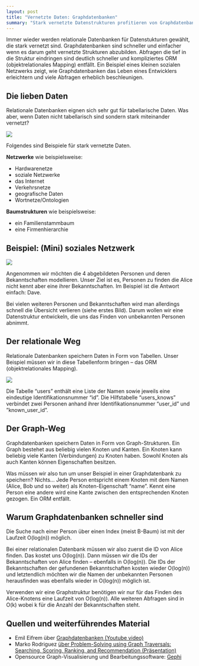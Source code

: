 ```yaml
---
layout: post
title: "Vernetzte Daten: Graphdatenbanken"
summary: "Stark vernetzte Datenstrukturen profitieren von Graphdatenbanken."
---
```


Immer wieder werden relationale Datenbanken für Datenstukturen gewählt, die stark vernetzt sind. Graphdatenbanken sind schneller und einfacher wenn es darum geht vernetzte Strukturen abzubilden. Abfragen die tief in die Struktur eindringen sind deutlich schneller und kompliziertes ORM (objektrelationales Mapping) entfällt. Ein Beispiel eines kleinen sozialen Netzwerks zeigt, wie Graphdatenbanken das Leben eines Entwicklers erleichtern und viele Abfragen erheblich beschleunigen. 

Die lieben Daten
----------------

Relationale Datenbanken eignen sich sehr gut für tabellarische Daten. Was aber, wenn Daten nicht tabellarisch sind sondern stark miteinander vernetzt?

![](https://gephi.org/wp-content/themes/gephi/images/screenshots/layout2.png)

Folgendes sind Beispiele für stark vernetzte Daten.

**Netzwerke** wie beispielsweise:

 * Hardwarenetze
 * soziale Netzwerke
 * das Internet
 * Verkehrsnetze
 * geografische Daten
 * Wortnetze/Ontologien

**Baumstrukturen** wie beispielsweise:

 * ein Familienstammbaum 
 * eine Firmenhierarchie


Beispiel: (Mini) soziales Netzwerk
----------------------------------

![](https://cacoo.com/diagrams/7L1MGSnwQm6OUlvz-3CD3C.png)

Angenommen wir möchten die 4 abgebildeten Personen und deren Bekanntschaften modellieren. Unser Ziel ist es, Personen zu finden die Alice nicht kennt aber eine ihrer Bekanntschaften. Im Beispiel ist die Antwort einfach: Dave. 

Bei vielen weiteren Personen und Bekanntschaften wird man allerdings schnell die Übersicht verlieren (siehe erstes Bild). Darum wollen wir eine Datenstruktur entwickeln, die uns das Finden von unbekannten Personen abnimmt. 


Der relationale Weg
-------------------

Relationale Datenbanken speichern Daten in Form von Tabellen. Unser Beispiel müssen wir in diese Tabellenform bringen – das ORM (objektrelationales Mapping). 

![](https://cacoo.com/diagrams/tKWiRjvS9DCwSMio-8C499.png)

Die Tabelle “users” enthält eine Liste der Namen sowie jeweils eine eindeutige Identifikationsnummer “id”. Die Hilfstabelle “users_knows” verbindet zwei Personen anhand ihrer Identifikationsnummer “user_id” und ”known_user_id”.

Der Graph-Weg
-------------

Graphdatenbanken speichern Daten in Form von Graph-Strukturen. Ein Graph bestehet aus beliebig vielen Knoten und Kanten. Ein Knoten kann beliebig viele Kanten (Verbindungen) zu Knoten haben. Sowohl Knoten als auch Kanten können Eigenschaften besitzen.

Was müssen wir also tun um unser Beispiel in einer Graphdatenbank zu speichern? Nichts… Jede Person entspricht einem Knoten mit dem Namen (Alice, Bob und so weiter) als Knoten-Eigenschaft “name”. Kennt eine Person eine andere wird eine Kante zwischen den entsprechenden Knoten gezogen. Ein ORM entfällt.

Warum Graphdatenbanken schneller sind
-------------------------------------

Die Suche nach einer Person über einen Index (meist B-Baum) ist mit der Laufzeit O(log(n)) möglich. 

Bei einer relationalen Datenbank müssen wir also zuerst die ID von Alice finden. Das kostet uns O(log(n)). Dann müssen wir die IDs der Bekanntschaften von Alice finden – ebenfalls in O(log(n)). Die IDs der Bekanntschaften der gefundenen Bekanntschaften kosten wieder O(log(n)) und letztendlich möchten wir die Namen der unbekannten Personen herausfinden was ebenfalls wieder in O(log(n)) möglich ist. 

Verwenden wir eine Graphstruktur benötigen wir nur für das Finden des Alice-Knotens eine Laufzeit von O(log(n)). Alle weiteren Abfragen sind in O(k) wobei k für die Anzahl der Bekanntschaften steht.

Quellen und weiterführendes Material
------------------------------------

 * Emil Eifrem über [Graphdatenbanken (Youtube video)](http://www.youtube.com/watch?v=2ElGO1P8v0c)
 * Marko Rodriguez [über Problem-Solving using Graph Traversals: Searching, Scoring, Ranking, and Recommendation (Präsentation)](http://www.slideshare.net/slidarko/problemsolving-using-graph-traversals-searching-scoring-ranking-and-recommendation)
 * Opensource Graph-Visualisierung und Bearbeitungssoftware: [Gephi](https://gephi.org/)
